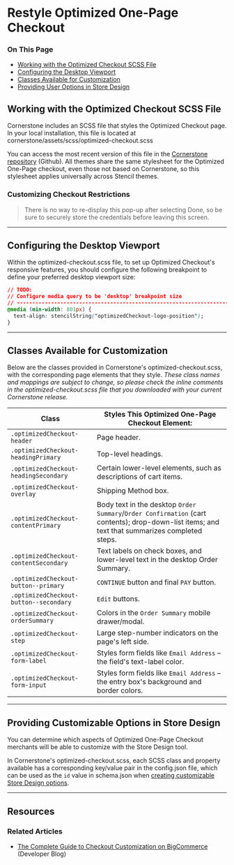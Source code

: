<h1>Restyle Optimized One-Page Checkout</h1>

<div class="otp" id="no-index">
	<h3> On This Page </h3>
	<ul>
    <li><a href="#optimized_working">Working with the Optimized Checkout SCSS File</a></li>
    <li><a href="#optimized_configuring">Configuring the Desktop Viewport</a></li>
    <li><a href="#optimized_classes">Classes Available for Customization</a></li>
    <li><a href="#optimized_providing">Providing User Options in Store Design</a></li>
	</ul>
</div>

<a href='#optimized_working' aria-hidden='true' class='block-anchor'  id='optimized_working'><i aria-hidden='true' class='linkify icon'></i></a>

## Working with the Optimized Checkout SCSS File 

Cornerstone includes an SCSS file that styles the Optimized Checkout page. In your local installation, this file is located at <span class="fn">cornerstone/assets/scss/optimized-checkout.scss</span>

You can access the most recent version of this file in the [Cornerstone repository](https://github.com/bigcommerce/cornerstone/blob/master/assets/scss/optimized-checkout.scss) (Github). All themes share the same stylesheet for the Optimized One-Page checkout, even those not based on Cornerstone, so this stylesheet applies universally across Stencil themes.

<div class="HubBlock--callout">
<div class="CalloutBlock--error">
<div class="HubBlock-content">
    
<!-- theme: error -->

### Customizing Checkout Restrictions
> There is no way to re-display this pop-up after selecting Done, so be sure to securely store the credentials before leaving this screen.

</div>
</div>
</div>

---

<a href='#optimized_configuring' aria-hidden='true' class='block-anchor'  id='optimized_configuring'><i aria-hidden='true' class='linkify icon'></i></a>

## Configuring the Desktop Viewport 

Within the <span class="fn">optimized-checkout.scss</span> file, to set up Optimized Checkout's responsive features, you should configure the following breakpoint to define your preferred desktop viewport size:

<div class="HubBlock-header">
    <div class="HubBlock-header-title flex items-center">
        <div class="HubBlock-header-name"></div>
    </div><div class="HubBlock-header-subtitle"></div>
</div>

<!--
title: ""
subtitle: ""
lineNumbers: true
-->

```css
// TODO:
// Configure media query to be 'desktop' breakpoint size
// -----------------------------------------------------------------------------
@media (min-width: 801px) {
  text-align: stencilString("optimizedCheckout-logo-position");
}
```

---

<a href='#optimized_classes' aria-hidden='true' class='block-anchor'  id='optimized_classes'><i aria-hidden='true' class='linkify icon'></i></a>

## Classes Available for Customization 

Below are the classes provided in Cornerstone's <span class="fn">optimized-checkout.scss</span>, with the corresponding page elements that they style. _These class names and mappings are subject to change, so please check the inline comments in the <span class="fn">optimized-checkout.scss</span> file that you downloaded with your current Cornerstone release._

| **Class** | **Styles This Optimized One-Page Checkout Element:** |
|---|---|
| `.optimizedCheckout-header` | Page header. |
| `.optimizedCheckout-headingPrimary` | Top-level headings. |
| `.optimizedCheckout-headingSecondary` | Certain lower-level elements, such as descriptions of cart items. |
| `.optimizedCheckout-overlay` | Shipping Method box. |
| `.optimizedCheckout-contentPrimary` | Body text in the desktop `Order Summary`/`Order Confirmation` (cart contents); drop-down-list items; and text that summarizes completed steps. |
| `.optimizedCheckout-contentSecondary` | Text labels on check boxes, and lower-level text in the desktop Order Summary. |
| `.optimizedCheckout-button--primary` | `CONTINUE` button and final `PAY` button. |
| `.optimizedCheckout-button--secondary` | `Edit` buttons.
| `.optimizedCheckout-orderSummary` | Colors in the `Order Summary` mobile drawer/modal.
| `.optimizedCheckout-step` | Large step-number indicators on the page's left side. |
| `.optimizedCheckout-form-label` | Styles form fields like `Email Address` – the field's text-label color. | 
| `.optimizedCheckout-form-input` | Styles form fields like `Email Address` – the entry box's background and border colors. |


---

<a href='#optimized_providing' aria-hidden='true' class='block-anchor'  id='optimized_providing'><i aria-hidden='true' class='linkify icon'></i></a>

## Providing Customizable Options in Store Design

You can determine which aspects of Optimized One-Page Checkout merchants will be able to customize with the Store Design tool. 

In Cornerstone's <span class="fn">optimized-checkout.scss</span>, each SCSS class and property available has a corresponding key/value pair in the <span class="fn">config.json</span> file, which can be used as the `id` value in schema.json when [creating customizable Store Design options](/stencil-docs/store-design/schema-json-metadata).

---

## Resources

### Related Articles
* [The Complete Guide to Checkout Customization on BigCommerce](https://medium.com/bigcommerce-developer-blog/the-complete-guide-to-checkout-customization-on-bigcommerce-6b566bc36fa9) (Developer Blog)

